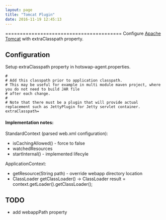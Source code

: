 ```yaml
---
layout: page
title: "Tomcat Plugin"
date: 2016-11-19 12:45:13
---
```

========================================
Configure [Apache Tomcat](http://tomcat.apache.org) with extraClasspath property.

Configuration
-------------
Setup extraClasspath property in hotswap-agent.properties.

    #
    # Add this classpath prior to application classpath.
    # This may be useful for example in multi module maven project, where you do not need to build JAR file
    # after each change.
    #
    # Note that there must be a plugin that will provide actual replacement such as JettyPlugin for Jetty servlet container.
    extraClasspath=



#### Implementation notes:

StandardContext (parsed web.xml configuration):
* isCachingAllowed() - force to false
* watchedResources
* startInternal() - implemented lifecyle

ApplicationContext:
* getResource(String path) - override webapp directory location
* ClassLoader getClassLoader()  -> ClassLoader result = context.getLoader().getClassLoader();

TODO
----
* add webappPath property
